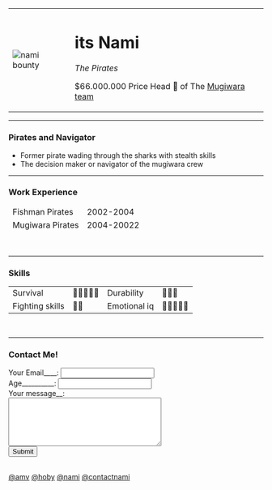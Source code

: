 <html>
    <head>
        <meta charset="utf-8">
        <title>Nami Personal Site</title>
    </head>
    <body>
        <table cellspacing="20">
            <tr>
                <td><img src="file:///C:/Users/user/web/images/nami.jpg" alt="nami bounty"></td>
                <td><h1>its Nami</h1>
                    <p><em>The Pirates</em></p>
                    <p>$66.000.000 Price Head 💛 of The <a href="https://www.youtube.com/shorts/rUrkYqd-UPM">Mugiwara team</p></a></td>
            </tr>
        </table>
    </body>
        <hr>
        <h3>Pirates and Navigator</h3>
        <ul>
            <li>Former pirate wading through the sharks with stealth skills</li>
            <li>The decision maker or navigator of the mugiwara crew</li>
        </ul>
        <hr>
        <h3>Work Experience</h3>
        <table cellspacing="10">
            <thead aria-setsize="2">
            <tr>
                <td>Fishman Pirates</td>
                <td>2002-2004</td>
            </tr>
            <tr>
                <td>Mugiwara Pirates</td>
                <td>2004-20022</td>
            </tr>
            </thead aria-setsize="2">
        </table aria-setsize="2">
        <br>
        <hr>
        <h3>Skills</h3>
        <table cellspacing="10">
            <tr>
                <td>Survival</td>
                <td>🍑🍑🍑🍑🍑</td>
                <td>Durability</td>
                <td>🍑🍑🍑</td>
            </tr>
            <tr>
                <td>Fighting skills</td>
                <td>🍑🍑</td>
                <td>Emotional iq</td>
                <td>🍑🍑🍑🍑🍑</td>
            </tr>
        </table>
        <br>
        <hr>
        <h3>Contact Me!</h3>
        <form action="https://secreto.site/id/aodfq6" method="post" enctype="text/plain">
            <div class="date client">
                <label for="Gmail">Your Email____:</label>
                <input type="email" name="your email" value="">
            </div>
            <div>
                <label for="message">Age__________:</label>
                <input type="number" name="your age" value="">
            </div>
            <div class="date client">
                <label for="message">Your message__:</label><br>
                <textarea name="type" id="submit" cols="35" rows="6"></textarea><br>
                <input type="submit" name="value" id="re">
            </div>
        </form>
        <br>
        <a href="file:///C:/Users/user/web/images/amv.html">@amv</a> 
        <a href="file:///C:/Users/user/web/images/hoby.html">@hoby</a>
        <a href="file:///C:/Users/user/web/html/img/personalsite.html">@nami</a>
        <a href="file:///C:/Users/user/web/images/contactnami.html">@contactnami</a>
    </body>
</html>
